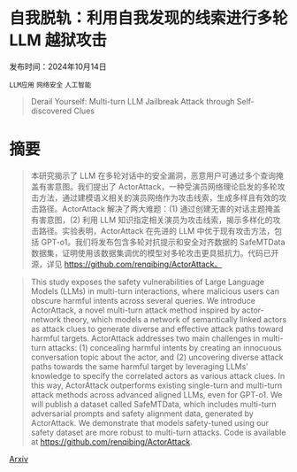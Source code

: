 # 自我脱轨：利用自我发现的线索进行多轮 LLM 越狱攻击

发布时间：2024年10月14日

`LLM应用` `网络安全` `人工智能`

> Derail Yourself: Multi-turn LLM Jailbreak Attack through Self-discovered Clues

# 摘要

> 本研究揭示了 LLM 在多轮对话中的安全漏洞，恶意用户可通过多个查询掩盖有害意图。我们提出了 ActorAttack，一种受演员网络理论启发的多轮攻击方法，通过建模语义相关的演员网络作为攻击线索，生成多样且有效的攻击路径。ActorAttack 解决了两大难题：(1) 通过创建无害的对话主题掩盖有害意图，(2) 利用 LLM 知识指定相关演员为攻击线索，揭示多样化的攻击路径。实验表明，ActorAttack 在先进的 LLM 中优于现有攻击方法，包括 GPT-o1。我们将发布包含多轮对抗提示和安全对齐数据的 SafeMTData 数据集，证明使用该数据集调优的模型对多轮攻击更具抵抗力。代码已开源，详见 https://github.com/renqibing/ActorAttack。

> This study exposes the safety vulnerabilities of Large Language Models (LLMs) in multi-turn interactions, where malicious users can obscure harmful intents across several queries. We introduce ActorAttack, a novel multi-turn attack method inspired by actor-network theory, which models a network of semantically linked actors as attack clues to generate diverse and effective attack paths toward harmful targets. ActorAttack addresses two main challenges in multi-turn attacks: (1) concealing harmful intents by creating an innocuous conversation topic about the actor, and (2) uncovering diverse attack paths towards the same harmful target by leveraging LLMs' knowledge to specify the correlated actors as various attack clues. In this way, ActorAttack outperforms existing single-turn and multi-turn attack methods across advanced aligned LLMs, even for GPT-o1. We will publish a dataset called SafeMTData, which includes multi-turn adversarial prompts and safety alignment data, generated by ActorAttack. We demonstrate that models safety-tuned using our safety dataset are more robust to multi-turn attacks. Code is available at https://github.com/renqibing/ActorAttack.

[Arxiv](https://arxiv.org/abs/2410.10700)